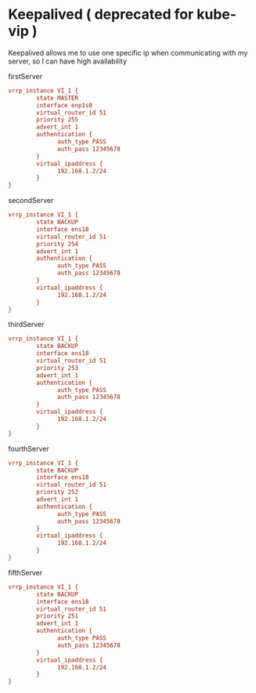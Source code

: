 # Keepalived ( deprecated for kube-vip )

Keepalived allows me to use one specific ip when communicating with my server, so I can have high availability

firstServer
~~~ini
vrrp_instance VI_1 {
        state MASTER
        interface enp1s0
        virtual_router_id 51
        priority 255
        advert_int 1
        authentication {
              auth_type PASS
              auth_pass 12345678
        }
        virtual_ipaddress {
              192.168.1.2/24
        }
}
~~~

secondServer
~~~ini
vrrp_instance VI_1 {
        state BACKUP
        interface ens18
        virtual_router_id 51
        priority 254
        advert_int 1
        authentication {
              auth_type PASS
              auth_pass 12345678
        }
        virtual_ipaddress {
              192.168.1.2/24
        }
}
~~~

thirdServer
~~~ini
vrrp_instance VI_1 {
        state BACKUP
        interface ens18
        virtual_router_id 51
        priority 253
        advert_int 1
        authentication {
              auth_type PASS
              auth_pass 12345678
        }
        virtual_ipaddress {
              192.168.1.2/24
        }
}
~~~

fourthServer
~~~ini
vrrp_instance VI_1 {
        state BACKUP
        interface ens18
        virtual_router_id 51
        priority 252
        advert_int 1
        authentication {
              auth_type PASS
              auth_pass 12345678
        }
        virtual_ipaddress {
              192.168.1.2/24
        }
}
~~~

fifthServer
~~~ini
vrrp_instance VI_1 {
        state BACKUP
        interface ens18
        virtual_router_id 51
        priority 251
        advert_int 1
        authentication {
              auth_type PASS
              auth_pass 12345678
        }
        virtual_ipaddress {
              192.168.1.2/24
        }
}
~~~
